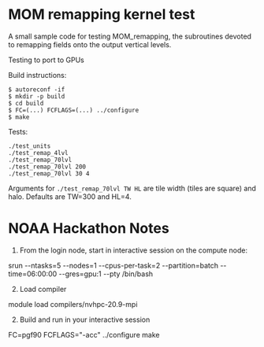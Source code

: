 MOM remapping kernel test
=========================

A small sample code for testing MOM_remapping, the subroutines devoted to
remapping fields onto the output vertical levels.

Testing to port to GPUs

Build instructions:
```
$ autoreconf -if
$ mkdir -p build
$ cd build
$ FC=(...) FCFLAGS=(...) ../configure
$ make
```

Tests:
```
./test_units
./test_remap_4lvl
./test_remap_70lvl
./test_remap_70lvl 200
./test_remap_70lvl 30 4
```

Arguments for `./test_remap_70lvl TW HL` are tile width (tiles are square) and halo. Defaults are TW=300 and HL=4.


NOAA Hackathon Notes
=====================

1. From  the login node, start in interactive session on the compute node:

srun --ntasks=5 --nodes=1 --cpus-per-task=2 --partition=batch --time=06:00:00 --gres=gpu:1 --pty /bin/bash

2. Load compiler

module load compilers/nvhpc-20.9-mpi

2. Build and run in your interactive session

FC=pgf90 FCFLAGS="-acc" ../configure
make